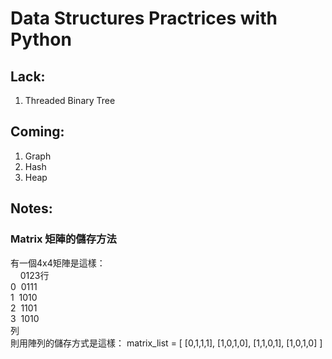 # Data Structures Practrices with Python #

## Lack:  ##

1. Threaded Binary Tree

## Coming: ##

1. Graph
2. Hash
3. Heap

## Notes: ##

### Matrix 矩陣的儲存方法 ###

有一個4x4矩陣是這樣：<br>
&nbsp;&nbsp;&nbsp;&nbsp;0123行<br>
0&nbsp;&nbsp;0111<br>
1&nbsp;&nbsp;1010<br>
2&nbsp;&nbsp;1101<br>
3&nbsp;&nbsp;1010<br>
列<br>
則用陣列的儲存方式是這樣：
matrix_list = [ [0,1,1,1], [1,0,1,0], [1,1,0,1], [1,0,1,0] ]
